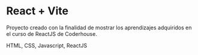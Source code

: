 # React + Vite

Proyecto creado con la finalidad de mostrar los aprendizajes adquiridos en el curso de ReactJS de Coderhouse.

HTML, CSS, Javascript, ReactJS
